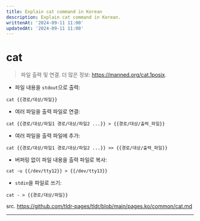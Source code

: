 ```yaml
---
title: Explain cat command in Korean
description: Explain cat command in Korean.
writtenAt: '2024-09-11 11:00'
updatedAt: '2024-09-11 11:00'
---
```


# cat

> 파일 출력 및 연결.
> 더 많은 정보: <https://manned.org/cat.1posix>.

- 파일 내용을 `stdout`으로 출력:

`cat {{경로/대상/파일}}`

- 여러 파일을 출력 파일로 연결:

`cat {{경로/대상/파일1 경로/대상/파일2 ...}} > {{경로/대상/출력_파일}}`

- 여러 파일을 출력 파일에 추가:

`cat {{경로/대상/파일1 경로/대상/파일2 ...}} >> {{경로/대상/출력_파일}}`

- 버퍼링 없이 파일 내용을 출력 파일로 복사:

`cat -u {{/dev/tty12}} > {{/dev/tty13}}`

- `stdin`을 파일로 쓰기:

`cat - > {{경로/대상/파일}}`

src. https://github.com/tldr-pages/tldr/blob/main/pages.ko/common/cat.md

---
